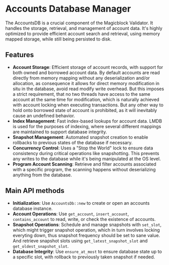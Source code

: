 # Accounts Database Manager

The AccountsDB is a crucial component of the Magicblock Validator. It handles
the storage, retrieval, and management of account data. It's highly optimized
to provide efficient account search and retrieval, using memory mapped storage,
while still being persisted to disk.

## Features

- **Account Storage**: Efficient storage of account records, with support for
  both owned and borrowed account data. By default accounts are read directly
  from memory mapping without any deserialization and/or allocation, as
  consequence it allows for direct memory modification in situ in the database,
  avoid read modify write overhead. But this imposes a strict requirement, that
  no two threads have access to the same account at the same time for
  modification, which is naturally achieved with account locking when executing
  transactions. But any other way to hold onto borrowed state of account is
  prohibited, as it will inevitably cause an undefined behavior.
- **Index Management**: Fast index-based lookups for account data.
  LMDB is used for the purposes of indexing, where several different mappings
  are maintained to support database integrity.
- **Snapshot Management**: Automated snapshot creation to enable rollbacks to
  previous states of the database if necessary.
- **Concurrency Control**: Uses a "Stop the World" lock to ensure data
  consistency during critical operations like snapshotting. This prevents any
  writes to the database while it's being manipulated at the OS level. 
- **Program Account Scanning**: Retrieve and filter accounts associated with a
  specific program, the scanning happens without deserializing anything from the
  database.

## Main API methods

- **Initialization**: Use `AccountsDb::new` to create or open an accounts
  database instance.
- **Account Operations**: Use `get_account`, `insert_account`,
  `contains_account` to read, write, or check the existence of accounts.
- **Snapshot Operations**: Schedule and manage snapshots with `set_slot`, which
  might trigger snapshot operation, which in turn involves locking everyting
  down, thus snapshot frequency should be set to sane value. And retrieve
  snapshot slots using `get_latest_snapshot_slot` and
  `get_oldest_snapshot_slot`.
- **Database Integrity**: Use `ensure_at_most` to ensure database state up to a
  specific slot, with rollback to previously taken snapshot if needed.
